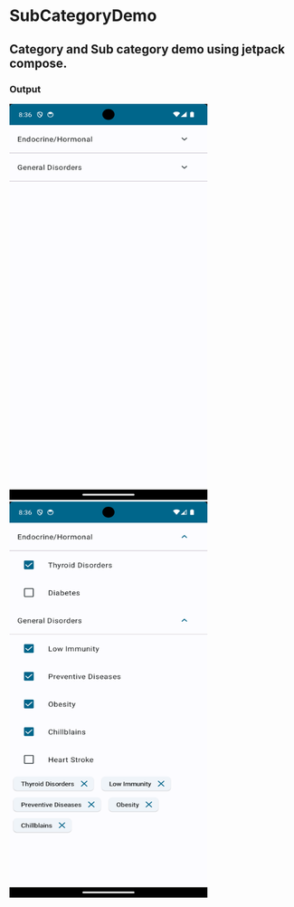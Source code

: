 # SubCategoryDemo

## Category and Sub category demo using jetpack compose.

### Output

<img src="https://raw.githubusercontent.com/Akash91746/SubCategoryDemo/master/output/output_1.png" width='350px' height='700px'/>

<img src="https://github.com/Akash91746/SubCategoryDemo/blob/master/output/output_2.png?raw=true" width='350px' height='700px'/>
